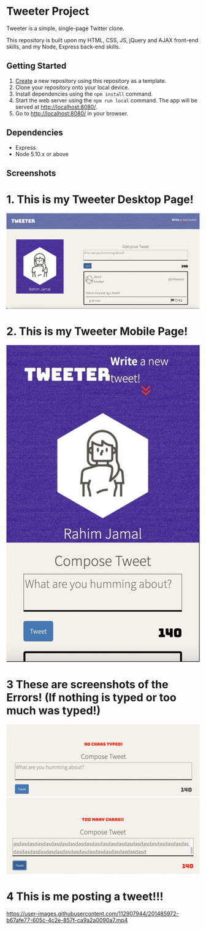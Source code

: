 # Tweeter Project

Tweeter is a simple, single-page Twitter clone.

This repository is built upon my HTML, CSS, JS, jQuery and AJAX front-end skills, and my Node, Express back-end skills.

## Getting Started

1. [Create](https://docs.github.com/en/repositories/creating-and-managing-repositories/creating-a-repository-from-a-template) a new repository using this repository as a template.
2. Clone your repository onto your local device.
3. Install dependencies using the `npm install` command.
3. Start the web server using the `npm run local` command. The app will be served at <http://localhost:8080/>.
4. Go to <http://localhost:8080/> in your browser.

## Dependencies

- Express
- Node 5.10.x or above

## Screenshots
# 1. This is my Tweeter Desktop Page!
!["Tweeter Desktop Page"](./public/images/DesktopView.jpeg) 
# 2. This is my Tweeter Mobile Page! 
!["Tweeter Mobile Pagee"](./public/images/Mobile%20View.jpeg)
# 3 These are screenshots of the Errors! (If nothing is typed or too much was typed!)
!["Screenshot of no chars error"](./public/images/NoCharsTypedError.png)
!["Screenshot of too many chars error"](./public/images/tooManyCharsError.png)
# 4 This is me posting a tweet!!!
https://user-images.githubusercontent.com/112907944/201485972-b67afe77-605c-4c2e-857f-ca9a2a0090a7.mp4

